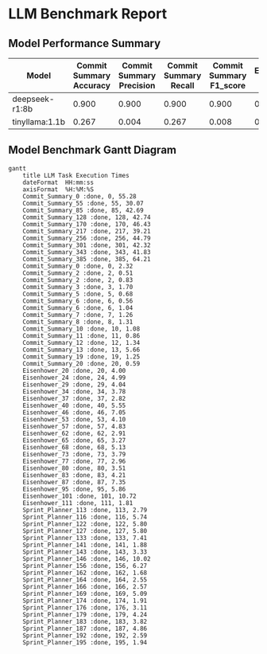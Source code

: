 # LLM Benchmark Report

## Model Performance Summary

| Model | Commit Summary Accuracy | Commit Summary Precision | Commit Summary Recall | Commit Summary F1_score | Eisenhower Accuracy | Eisenhower Precision | Eisenhower Recall | Eisenhower F1_score | Sprint Planner Accuracy | Sprint Planner Precision | Sprint Planner Recall | Sprint Planner F1_score | Avg Time (s) |
| --- | --- | --- | --- | --- | --- | --- | --- | --- | --- | --- | --- | --- | --- |
| deepseek-r1:8b | 0.900 | 0.900 | 0.900 | 0.900 | 0.000 | 0.000 | 0.000 | 0.000 | 0.000 | 0.000 | 0.000 | 0.000 | 44.96 |
| tinyllama:1.1b | 0.267 | 0.004 | 0.267 | 0.008 | 0.355 | 0.009 | 0.355 | 0.018 | 0.623 | 0.021 | 0.623 | 0.040 | 3.58 |

## Model Benchmark Gantt Diagram
```mermaid
gantt
    title LLM Task Execution Times
    dateFormat  HH:mm:ss
    axisFormat  %H:%M:%S
    Commit_Summary_0 :done, 0, 55.28
    Commit_Summary_55 :done, 55, 30.07
    Commit_Summary_85 :done, 85, 42.69
    Commit_Summary_128 :done, 128, 42.74
    Commit_Summary_170 :done, 170, 46.43
    Commit_Summary_217 :done, 217, 39.21
    Commit_Summary_256 :done, 256, 44.79
    Commit_Summary_301 :done, 301, 42.32
    Commit_Summary_343 :done, 343, 41.83
    Commit_Summary_385 :done, 385, 64.21
    Commit_Summary_0 :done, 0, 2.32
    Commit_Summary_2 :done, 2, 0.51
    Commit_Summary_2 :done, 2, 0.83
    Commit_Summary_3 :done, 3, 1.70
    Commit_Summary_5 :done, 5, 0.68
    Commit_Summary_6 :done, 6, 0.56
    Commit_Summary_6 :done, 6, 1.04
    Commit_Summary_7 :done, 7, 1.26
    Commit_Summary_8 :done, 8, 1.31
    Commit_Summary_10 :done, 10, 1.08
    Commit_Summary_11 :done, 11, 0.86
    Commit_Summary_12 :done, 12, 1.34
    Commit_Summary_13 :done, 13, 5.66
    Commit_Summary_19 :done, 19, 1.25
    Commit_Summary_20 :done, 20, 0.59
    Eisenhower_20 :done, 20, 4.00
    Eisenhower_24 :done, 24, 4.99
    Eisenhower_29 :done, 29, 4.04
    Eisenhower_34 :done, 34, 3.78
    Eisenhower_37 :done, 37, 2.82
    Eisenhower_40 :done, 40, 5.55
    Eisenhower_46 :done, 46, 7.05
    Eisenhower_53 :done, 53, 4.10
    Eisenhower_57 :done, 57, 4.83
    Eisenhower_62 :done, 62, 2.91
    Eisenhower_65 :done, 65, 3.27
    Eisenhower_68 :done, 68, 5.13
    Eisenhower_73 :done, 73, 3.79
    Eisenhower_77 :done, 77, 2.96
    Eisenhower_80 :done, 80, 3.51
    Eisenhower_83 :done, 83, 4.21
    Eisenhower_87 :done, 87, 7.35
    Eisenhower_95 :done, 95, 5.86
    Eisenhower_101 :done, 101, 10.72
    Eisenhower_111 :done, 111, 1.81
    Sprint_Planner_113 :done, 113, 2.79
    Sprint_Planner_116 :done, 116, 5.74
    Sprint_Planner_122 :done, 122, 5.80
    Sprint_Planner_127 :done, 127, 5.80
    Sprint_Planner_133 :done, 133, 7.41
    Sprint_Planner_141 :done, 141, 1.88
    Sprint_Planner_143 :done, 143, 3.33
    Sprint_Planner_146 :done, 146, 10.02
    Sprint_Planner_156 :done, 156, 6.27
    Sprint_Planner_162 :done, 162, 1.68
    Sprint_Planner_164 :done, 164, 2.55
    Sprint_Planner_166 :done, 166, 2.57
    Sprint_Planner_169 :done, 169, 5.09
    Sprint_Planner_174 :done, 174, 1.91
    Sprint_Planner_176 :done, 176, 3.11
    Sprint_Planner_179 :done, 179, 4.24
    Sprint_Planner_183 :done, 183, 3.82
    Sprint_Planner_187 :done, 187, 4.86
    Sprint_Planner_192 :done, 192, 2.59
    Sprint_Planner_195 :done, 195, 1.94
```
